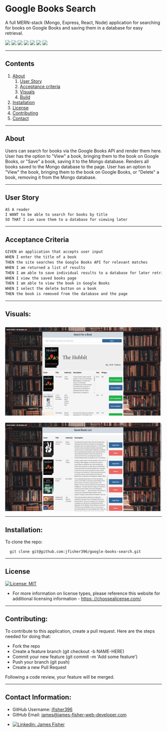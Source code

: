 # Google Books Search

A full MERN-stack (Mongo, Express, React, Node) application for searching for books on Google Books and saving them in a database for easy retrieval.

<p>
    <img src="https://img.shields.io/badge/-React-red" />
    <img src="https://img.shields.io/badge/-CSS-lightgrey" />
    <img src="https://img.shields.io/badge/-JavaScript-blue" />
    <img src="https://img.shields.io/badge/-Express-blueviolet" />
    <img src="https://img.shields.io/badge/Mongo-orange"  />
    <img src="https://img.shields.io/badge/-Node-green" />
    <img src="https://img.shields.io/badge/-Axios-yellow" />
</p>

  
---
  ## Contents

  1. [About](#about)
      1. [User Story](#user%20story)
      2. [Acceptance criteria](#acceptance%20criteria)
      3. [Visuals](#visuals)
      4. [Build](#build)
  2. [Installation](#installation)
  3. [License](#license)
  4. [Contributing](#contributing)
  5. [Contact](#contact-information)

---
## About

  Users can search for books via the Google Books API and render them here. User has the option to "View" a book, bringing them to the book on Google Books, or "Save" a book, saving it to the Mongo database. Renders all books saved to the Mongo database to the page. User has an option to "View" the book, bringing them to the book on Google Books, or "Delete" a book, removing it from the Mongo database. 

---

## User Story
  
  
```
AS A reader
I WANT to be able to search for books by title
SO THAT I can save them to a database for viewing later
```

---

## Acceptance Criteria
  
```md
GIVEN an application that accepts user input
WHEN I enter the title of a book
THEN the site searches the Google Books API for relevant matches
WHEN I am returned a list of results
THEN I am able to save individual results to a database for later retrieval or to view that book on Google Books
WHEN I view the saved books page
THEN I am able to view the book in Google Books
WHEN I select the delete button on a book
THEN the book is removed from the database and the page
```
  
---
## Visuals:

![screenshot 1](media/my-books-list1.png)
---
![screenshot 2](media/my-books-list2.png)
  
---

## Installation:
  

  To clone the repo:
  
      git clone git@github.com:jfisher396/google-books-search.git
  
---

## License
  [![License: MIT](https://img.shields.io/badge/License-MIT-yellow.svg)](https://opensource.org/licenses/MIT)
  * For more information on license types, please reference this website
  for additional licensing information - [https: //choosealicense.com/](https://choosealicense.com/).

---

## Contributing:
  
  To contribute to this application, create a pull request.
  Here are the steps needed for doing that:
  - Fork the repo
  - Create a feature branch (git checkout -b NAME-HERE)
  - Commit your new feature (git commit -m 'Add some feature')
  - Push your branch (git push)
  - Create a new Pull Request

  Following a code review, your feature will be merged.


---

## Contact Information:
  * GitHub Username: [jfisher396](https://github.com/jfisher396)
  * GitHub Email: james@james-fisher-web-developer.com
  * <p>
    <a href="https://www.linkedin.com/in/jamesfisher-webdev/"><img alt="Linkedin: James Fisher" src="https://img.shields.io/badge/LinkedIn-0077B5?style=for-the-badge&logo=linkedin&logoColor=white" target="_blank" /></a>
    </p>
  